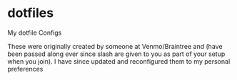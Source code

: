 # dotfiles
My dotfile Configs

These were originally created by someone at Venmo/Braintree and (have been passed along ever since slash are given to you as part of your setup when you join).  I have since updated and reconfigured them to my personal preferences
